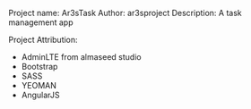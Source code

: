 Project name: Ar3sTask
Author: ar3sproject
Description: A task management app

Project Attribution:
- AdminLTE from almaseed studio
- Bootstrap
- SASS
- YEOMAN
- AngularJS


